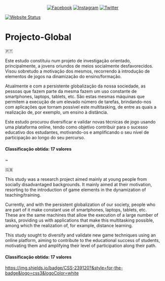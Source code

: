 <!-- PROJECT SHIELDS -->
<!--
*** I'm using markdown "reference style" links for readability.
*** Reference links are enclosed in brackets [ ] instead of parentheses ( ).
*** See the bottom of this document for the declaration of the reference variables
*** for contributors-url, forks-url, etc. This is an optional, concise syntax you may use.
*** https://www.markdownguide.org/basic-syntax/#reference-style-links
-->
<!-- [![LinkedIn][linkedin-shield]][linkedin-url] -->
<div align="center">
  
[![Facebook][fb-shield]][fb-url] 
[![Instagram][insta-shield]][insta-url] 
[![Twitter][twitter-shield]][twitter-url] 

</div>

[![Website Status][web-shield]][web-url] 

# Projecto-Global

🇵🇹

  Este estudo constituiu num projeto de investigação orientado, principalmente, a jovens oriundos de meios socialmente desfavorecidos. Visou sobretudo a motivação dos mesmos, recorrendo à introdução de elementos de jogos na dinamização do ensino/formação. 

  Atualmente e com a persistente globalização da nossa sociedade, as pessoas que fazem parte da mesma fazem um uso constante de smartphones, laptops, tablets, etc. São estas mesmas máquinas que permitem a execução de um elevado número de tarefas, brindando-nos com aplicações que tornam possível este multitasking, de entre as quais a realização de, por exemplo, um ensino à distância.

Este estudo procurou diversificar e validar novas técnicas de jogo usando uma plataforma online, tendo como objetivo contribuir para o sucesso educativo dos estudantes, motivando-os e amplificando o seu nível de participação ao longo do seu percurso.


#### Classificação obtida: 17 valores

~

🇬🇧

  This study was a research project aimed mainly at young people from socially disadvantaged backgrounds. It mainly aimed at their motivation, resorting to the introduction of game elements in the dynamization of teaching/training.

  Currently, and with the persistent globalization of our society, people who are part of it make constant use of smartphones, laptops, tablets, etc. These are the same machines that allow the execution of a large number of tasks, providing us with applications that make this multitasking possible, among which the realization of, for example, distance learning.

  This study sought to diversify and validate new game techniques using an online platform, aiming to contribute to the educational success of students, motivating them and amplifying their level of participation along their path.
  
#### Classificação obtida: 17 valores


https://img.shields.io/badge/CSS-239120?&style=for-the-badge&logo=css3&logoColor=white

<!-- SHIELDS-->
<!-- https://www.markdownguide.org/basic-syntax/#reference-style-links -->

<!-- facebook-->
[fb-shield]: https://img.shields.io/badge/Facebook-1877F2?style=for-the-badge&logo=facebook&logoColor=white
[fb-url]: https://www.facebook.com/Escape-to-your-future-103960491732972

<!-- instagram-->
[insta-shield]: https://img.shields.io/badge/Instagram-E4405F?style=for-the-badge&logo=instagram&logoColor=white
[insta-url]: https://www.instagram.com/escapetoyourfuture.eu/

<!-- twitter-->
[twitter-shield]: https://img.shields.io/badge/Twitter-1DA1F2?style=for-the-badge&logo=twitter&logoColor=white
[twitter-url]: https://twitter.com/EscapeToYourFu1

<!-- web status-->
[web-shield]: https://img.shields.io/website-up-down-green-red/http/escapetoyourfuture.eu.svg
[web-url]: https://escapetoyourfuture.eu/

<!-- css -->
[css-shield]: https://img.shields.io/badge/CSS3-1572B6?style=for-the-badge&logo=css3&logoColor=white
[css-url]: https://escapetoyourfuture.eu/

<!-- css -->
[web-shield]: https://img.shields.io/badge/PHP-777BB4?style=for-the-badge&logo=php&logoColor=white
[web-url]: https://escapetoyourfuture.eu/

<!-- css -->
[web-shield]: https://img.shields.io/badge/PHP-777BB4?style=for-the-badge&logo=php&logoColor=white
[web-url]: https://escapetoyourfuture.eu/

<!-- css -->
[web-shield]: https://img.shields.io/badge/MySQL-00000F?style=for-the-badge&logo=mysql&logoColor=white
[web-url]: https://escapetoyourfuture.eu/

